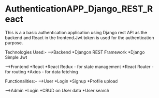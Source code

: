# AuthenticationAPP_Django_REST_React


This is a a basic authentication application using Django rest API as the backend and React in the frontend.Jwt token is used for the authentication purpose.

Technologies Used:-
-->Backend
  *Djangon REST Framework
  *Django Simple Jwt
  
 -->Frontend
  *React
  *React Redux - for state management
  *React Router - for routing
  *Axios - for data fetching
 
 
 
 Functionalities:-
-->User
  *Login
  *Signup
  *Profile upload

-->Admin
  *Login
  *CRUD on User data
  *User search
